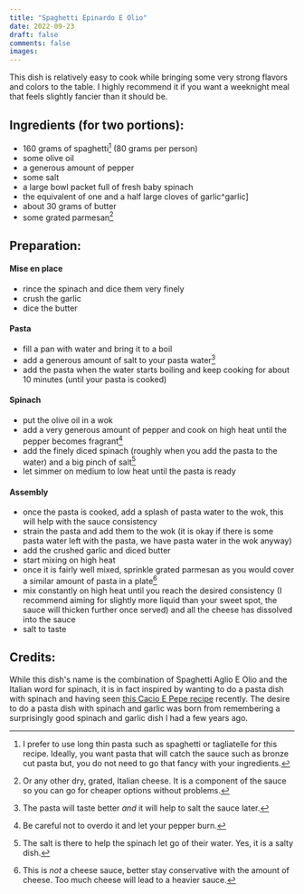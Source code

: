 ```yaml
---
title: "Spaghetti Epinardo E Olio"
date: 2022-09-23
draft: false
comments: false
images:
---
```


This dish is relatively easy to cook while bringing some very strong flavors and colors to the table.
I highly recommend it if you want a weeknight meal that feels slightly fancier than it should be.

## Ingredients (for two portions):

* 160 grams of spaghetti[^pasta] (80 grams per person)
* some olive oil
* a generous amount of pepper
* some salt
* a large bowl packet full of fresh baby spinach
* the equivalent of one and a half large cloves of garlic^garlic]
* about 30 grams of butter
* some grated parmesan[^cheese]

[^pasta]: I prefer to use long thin pasta such as spaghetti or tagliatelle for this recipe.
Ideally, you want pasta that will catch the sauce such as bronze cut pasta but, you do not need to go that fancy with your ingredients.

[^garlic]: Do *not* forget or omit the garlic. It is a key ingredient in the final flavor.

[^cheese]: Or any other dry, grated, Italian cheese. It is a component of the sauce so you can go for cheaper options without problems.

## Preparation:

#### Mise en place

* rince the spinach and dice them very finely
* crush the garlic
* dice the butter

#### Pasta

* fill a pan with water and bring it to a boil
* add a generous amount of salt to your pasta water[^salt-water]
* add the pasta when the water starts boiling and keep cooking for about 10 minutes (until your pasta is cooked)

[^salt-water]: The pasta will taste better *and* it will help to salt the sauce later.

#### Spinach

* put the olive oil in a wok
* add a very generous amount of pepper and cook on high heat until the pepper becomes fragrant[^pepper]
* add the finely diced spinach (roughly when you add the pasta to the water) and a big pinch of salt[^salt]
* let simmer on medium to low heat until the pasta is ready

[^pepper]: Be careful not to overdo it and let your pepper burn.

[^salt]: The salt is there to help the spinach let go of their water. Yes, it is a salty dish.

#### Assembly

* once the pasta is cooked, add a splash of pasta water to the wok, this will help with the sauce consistency
* strain the pasta and add them to the wok (it is okay if there is some pasta water left with the pasta, we have pasta water in the wok anyway)
* add the crushed garlic and diced butter
* start mixing on high heat
* once it is fairly well mixed, sprinkle grated parmesan as you would cover a similar amount of pasta in a plate[^sauce]
* mix constantly on high heat until you reach the desired consistency (I recommend aiming for slightly more liquid than your sweet spot, the sauce will thicken further once served) and all the cheese has dissolved into the sauce
* salt to taste

[^sauce]: This is *not* a cheese sauce, better stay conservative with the amount of cheese. Too much cheese will lead to a heavier sauce.

## Credits:

While this dish's name is the combination of Spaghetti Aglio E Olio and the Italian word for spinach, it is in fact inspired by wanting to do a pasta dish with spinach and having seen [this Cacio E Pepe recipe](https://youtu.be/ntZebCEnjmI?list=PL_f8scwrXT8ut7l5Pu8x-YbWsLGo1uWsx) recently.
The desire to do a pasta dish with spinach and garlic was born from remembering a surprisingly good spinach and garlic dish I had a few years ago.
